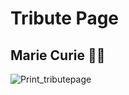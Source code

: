 # Tribute Page

## Marie Curie 👩‍🔬

![Print_tributepage](https://user-images.githubusercontent.com/94974681/163630151-848ab3e3-2753-4929-ac36-598fc0ef9dc2.png)
